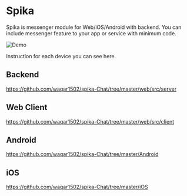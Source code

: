 # Spika

Spika is messenger module for Web/iOS/Android with backend. 
You can include messenger feature to your app or service with minimum code.



![Demo](https://github.com/cloverstudio/Spika/blob/master/spika_demo_new.gif "Demo")

Instruction for each device you can see here.

## Backend

https://github.com/waqar1502/spika-Chat/tree/master/web/src/server

## Web Client

https://github.com/waqar1502/spika-Chat/tree/master/web/src/client

## Android

https://github.com/waqar1502/spika-Chat/tree/master/Android

## iOS

https://github.com/waqar1502/spika-Chat/tree/master/iOS





